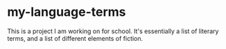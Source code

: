my-language-terms
=================

This is a project I am working on for school. It's essentially a list of literary terms, and a list of different elements of fiction.
